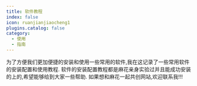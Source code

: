```yaml
---
title: 软件教程
index: false
icon: ruanjianjiaocheng1
plugins.catalog: false
category:
  - 使用
  - 指南
---
```




为了方便我们更加便捷的安装和使用一些常用的软件,我在这记录了一些常用软件的安装配置和使用教程.
软件的安装配置教程都是麻花亲身实验过并且能成功安装的上的,希望能够给到大家一些帮助.
如果想和麻花一起共创网站,欢迎联系我!!!

<Catalog />